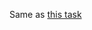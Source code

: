 Same as [this task](https://github.com/Martin-BG/SoftUni-CPP-Advanced/tree/master/14.%20Exams/2021.09.19/02.%20Vehicles)
